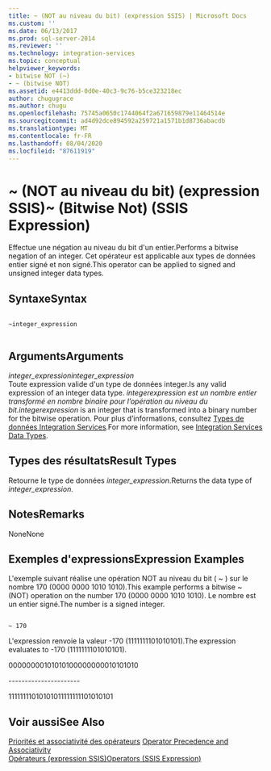 ```yaml
---
title: ~ (NOT au niveau du bit) (expression SSIS) | Microsoft Docs
ms.custom: ''
ms.date: 06/13/2017
ms.prod: sql-server-2014
ms.reviewer: ''
ms.technology: integration-services
ms.topic: conceptual
helpviewer_keywords:
- bitwise NOT (~)
- ~ (bitwise NOT)
ms.assetid: e4413ddd-0d0e-40c3-9c76-b5ce323218ec
author: chugugrace
ms.author: chugu
ms.openlocfilehash: 75745a0650c1744064f2a671659879e11464514e
ms.sourcegitcommit: ad4d92dce894592a259721a1571b1d8736abacdb
ms.translationtype: MT
ms.contentlocale: fr-FR
ms.lasthandoff: 08/04/2020
ms.locfileid: "87611919"
---
```

# <a name="-bitwise-not-ssis-expression"></a><span data-ttu-id="3f01e-102">~ (NOT au niveau du bit) (expression SSIS)</span><span class="sxs-lookup"><span data-stu-id="3f01e-102">~ (Bitwise Not) (SSIS Expression)</span></span>
  <span data-ttu-id="3f01e-103">Effectue une négation au niveau du bit d'un entier.</span><span class="sxs-lookup"><span data-stu-id="3f01e-103">Performs a bitwise negation of an integer.</span></span> <span data-ttu-id="3f01e-104">Cet opérateur est applicable aux types de données entier signé et non signé.</span><span class="sxs-lookup"><span data-stu-id="3f01e-104">This operator can be applied to signed and unsigned integer data types.</span></span>  
  
## <a name="syntax"></a><span data-ttu-id="3f01e-105">Syntaxe</span><span class="sxs-lookup"><span data-stu-id="3f01e-105">Syntax</span></span>  
  
```  
  
~integer_expression  
  
```  
  
## <a name="arguments"></a><span data-ttu-id="3f01e-106">Arguments</span><span class="sxs-lookup"><span data-stu-id="3f01e-106">Arguments</span></span>  
 <span data-ttu-id="3f01e-107">*integer_expression*</span><span class="sxs-lookup"><span data-stu-id="3f01e-107">*integer_expression*</span></span>  
 <span data-ttu-id="3f01e-108">Toute expression valide d'un type de données integer.</span><span class="sxs-lookup"><span data-stu-id="3f01e-108">Is any valid expression of an integer data type.</span></span> <span data-ttu-id="3f01e-109">*integer*_*expression* est un nombre entier transformé en nombre binaire pour l’opération au niveau du bit.</span><span class="sxs-lookup"><span data-stu-id="3f01e-109">*integer*_*expression* is an integer that is transformed into a binary number for the bitwise operation.</span></span> <span data-ttu-id="3f01e-110">Pour plus d’informations, consultez [Types de données Integration Services](../data-flow/integration-services-data-types.md).</span><span class="sxs-lookup"><span data-stu-id="3f01e-110">For more information, see [Integration Services Data Types](../data-flow/integration-services-data-types.md).</span></span>  
  
## <a name="result-types"></a><span data-ttu-id="3f01e-111">Types des résultats</span><span class="sxs-lookup"><span data-stu-id="3f01e-111">Result Types</span></span>  
 <span data-ttu-id="3f01e-112">Retourne le type de données *integer_expression*.</span><span class="sxs-lookup"><span data-stu-id="3f01e-112">Returns the data type of *integer_expression.*</span></span>  
  
## <a name="remarks"></a><span data-ttu-id="3f01e-113">Notes</span><span class="sxs-lookup"><span data-stu-id="3f01e-113">Remarks</span></span>  
 <span data-ttu-id="3f01e-114">None</span><span class="sxs-lookup"><span data-stu-id="3f01e-114">None</span></span>  
  
## <a name="expression-examples"></a><span data-ttu-id="3f01e-115">Exemples d'expressions</span><span class="sxs-lookup"><span data-stu-id="3f01e-115">Expression Examples</span></span>  
 <span data-ttu-id="3f01e-116">L'exemple suivant réalise une opération NOT au niveau du bit ( ~ ) sur le nombre 170 (0000 0000 1010 1010).</span><span class="sxs-lookup"><span data-stu-id="3f01e-116">This example performs a bitwise ~ (NOT) operation on the number 170 (0000 0000 1010 1010).</span></span> <span data-ttu-id="3f01e-117">Le nombre est un entier signé.</span><span class="sxs-lookup"><span data-stu-id="3f01e-117">The number is a signed integer.</span></span>  
  
```  
  
~ 170  
```  
  
 <span data-ttu-id="3f01e-118">L'expression renvoie la valeur -170 (1111111101010101).</span><span class="sxs-lookup"><span data-stu-id="3f01e-118">The expression evaluates to -170 (1111111101010101).</span></span>  
  
 <span data-ttu-id="3f01e-119">0000000010101010</span><span class="sxs-lookup"><span data-stu-id="3f01e-119">0000000010101010</span></span>  
  
 ---------------------\-  
  
 <span data-ttu-id="3f01e-120">1111111101010101</span><span class="sxs-lookup"><span data-stu-id="3f01e-120">1111111101010101</span></span>  
  
## <a name="see-also"></a><span data-ttu-id="3f01e-121">Voir aussi</span><span class="sxs-lookup"><span data-stu-id="3f01e-121">See Also</span></span>  
 <span data-ttu-id="3f01e-122">[Priorités et associativité des opérateurs](operator-precedence-and-associativity.md) </span><span class="sxs-lookup"><span data-stu-id="3f01e-122">[Operator Precedence and Associativity](operator-precedence-and-associativity.md) </span></span>  
 [<span data-ttu-id="3f01e-123">Opérateurs &#40;expression SSIS&#41;</span><span class="sxs-lookup"><span data-stu-id="3f01e-123">Operators &#40;SSIS Expression&#41;</span></span>](operators-ssis-expression.md)  
  
  
